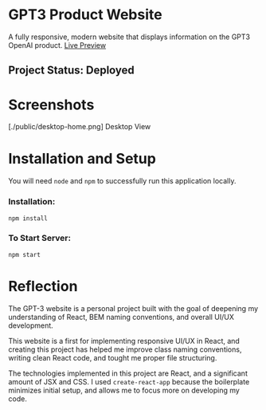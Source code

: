 # GPT3 Product Website
A fully responsive, modern website that displays information on the GPT3 OpenAI product.
[Live Preview](https://neptunerjo.github.io/gpt3/)

## Project Status: Deployed

# Screenshots
[./public/desktop-home.png]
Desktop View


# Installation and Setup
You will need `node` and `npm` to successfully run this application locally.

### Installation:
`npm install`

### To Start Server:
`npm start`

# Reflection

The GPT-3 website is a personal project built with the goal of deepening my understanding of React, BEM naming conventions, and overall UI/UX development.

This website is a first for implementing responsive UI/UX in React, and creating this project has helped me improve class naming conventions, writing clean React code, and tought me proper file structuring.

The technologies implemented in this project are React, and a significant amount of JSX and CSS. I used `create-react-app` because the boilerplate minimizes initial setup, and allows me to focus more on developing my code.
